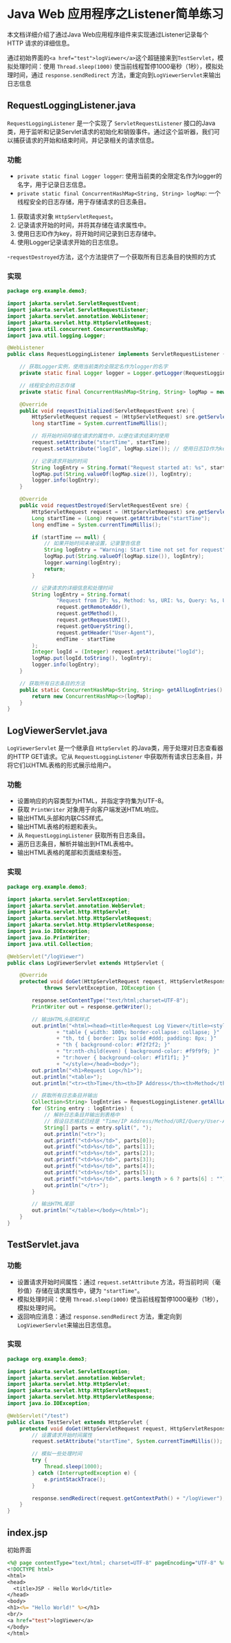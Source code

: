 # Java Web 应用程序之Listener简单练习

本文档详细介绍了通过Java Web应用程序组件来实现通过Listener记录每个 HTTP 请求的详细信息。

通过初始界面的`<a href="test">logViewer</a>`这个超链接来到`TestServlet`，模拟处理时间：使用 `Thread.sleep(1000)` 使当前线程暂停1000毫秒（1秒），模拟处理时间，通过 `response.sendRedirect` 方法，重定向到`LogViewerServlet`来输出日志信息

## RequestLoggingListener.java

`RequestLoggingListener` 是一个实现了 `ServletRequestListener` 接口的Java类，用于监听和记录Servlet请求的初始化和销毁事件。通过这个监听器，我们可以捕获请求的开始和结束时间，并记录相关的请求信息。

### 功能

- `private static final Logger logger`: 使用当前类的全限定名作为logger的名字，用于记录日志信息。
- `private static final ConcurrentHashMap<String, String> logMap`: 一个线程安全的日志存储，用于存储请求的日志条目。

1. 获取请求对象 `HttpServletRequest`。
2. 记录请求开始的时间，并将其存储在请求属性中。
3. 使用日志ID作为key，将开始时间记录到日志存储中。
4. 使用Logger记录请求开始的日志信息。

-`requestDestroyed`方法，这个方法提供了一个获取所有日志条目的快照的方式 

### 实现

```java
package org.example.demo3;

import jakarta.servlet.ServletRequestEvent;
import jakarta.servlet.ServletRequestListener;
import jakarta.servlet.annotation.WebListener;
import jakarta.servlet.http.HttpServletRequest;
import java.util.concurrent.ConcurrentHashMap;
import java.util.logging.Logger;

@WebListener
public class RequestLoggingListener implements ServletRequestListener {

    // 获取Logger实例，使用当前类的全限定名作为logger的名字
    private static final Logger logger = Logger.getLogger(RequestLoggingListener.class.getName());

    // 线程安全的日志存储
    private static final ConcurrentHashMap<String, String> logMap = new ConcurrentHashMap<>();

    @Override
    public void requestInitialized(ServletRequestEvent sre) {
        HttpServletRequest request = (HttpServletRequest) sre.getServletRequest();
        long startTime = System.currentTimeMillis();

        // 将开始时间存储在请求的属性中，以便在请求结束时使用
        request.setAttribute("startTime", startTime);
        request.setAttribute("logId", logMap.size()); // 使用日志ID作为key

        // 记录请求开始的时间
        String logEntry = String.format("Request started at: %s", startTime);
        logMap.put(String.valueOf(logMap.size()), logEntry);
        logger.info(logEntry);
    }

    @Override
    public void requestDestroyed(ServletRequestEvent sre) {
        HttpServletRequest request = (HttpServletRequest) sre.getServletRequest();
        Long startTime = (Long) request.getAttribute("startTime");
        long endTime = System.currentTimeMillis();

        if (startTime == null) {
            // 如果开始时间未被设置，记录警告信息
            String logEntry = "Warning: Start time not set for request";
            logMap.put(String.valueOf(logMap.size()), logEntry);
            logger.warning(logEntry);
            return;
        }

        // 记录请求的详细信息和处理时间
        String logEntry = String.format(
                "Request from IP: %s, Method: %s, URI: %s, Query: %s, User-Agent: %s, Time taken: %d ms",
                request.getRemoteAddr(),
                request.getMethod(),
                request.getRequestURI(),
                request.getQueryString(),
                request.getHeader("User-Agent"),
                endTime - startTime
        );
        Integer logId = (Integer) request.getAttribute("logId");
        logMap.put(logId.toString(), logEntry);
        logger.info(logEntry);
    }

    // 获取所有日志条目的方法
    public static ConcurrentHashMap<String, String> getAllLogEntries() {
        return new ConcurrentHashMap<>(logMap);
    }
}
```

## LogViewerServlet.java

`LogViewerServlet` 是一个继承自 `HttpServlet` 的Java类，用于处理对日志查看器的HTTP GET请求。它从 `RequestLoggingListener` 中获取所有请求日志条目，并将它们以HTML表格的形式展示给用户。

### 功能

- 设置响应的内容类型为HTML，并指定字符集为UTF-8。
- 获取 `PrintWriter` 对象用于向客户端发送HTML响应。
- 输出HTML头部和内联CSS样式。
- 输出HTML表格的标题和表头。
- 从 `RequestLoggingListener` 获取所有日志条目。
- 遍历日志条目，解析并输出到HTML表格中。
- 输出HTML表格的尾部和页面结束标签。

### 实现

```java
package org.example.demo3;

import jakarta.servlet.ServletException;
import jakarta.servlet.annotation.WebServlet;
import jakarta.servlet.http.HttpServlet;
import jakarta.servlet.http.HttpServletRequest;
import jakarta.servlet.http.HttpServletResponse;
import java.io.IOException;
import java.io.PrintWriter;
import java.util.Collection;

@WebServlet("/logViewer")
public class LogViewerServlet extends HttpServlet {

    @Override
    protected void doGet(HttpServletRequest request, HttpServletResponse response)
            throws ServletException, IOException {

        response.setContentType("text/html;charset=UTF-8");
        PrintWriter out = response.getWriter();

        // 输出HTML头部和样式
        out.println("<html><head><title>Request Log Viewer</title><style>"
                + "table { width: 100%; border-collapse: collapse; }"
                + "th, td { border: 1px solid #ddd; padding: 8px; }"
                + "th { background-color: #f2f2f2; }"
                + "tr:nth-child(even) { background-color: #f9f9f9; }"
                + "tr:hover { background-color: #f1f1f1; }"
                + "</style></head><body>");
        out.println("<h1>Request Log</h1>");
        out.println("<table>");
        out.println("<tr><th>Time</th><th>IP Address</th><th>Method</th><th>URI</th><th>Query</th><th>User-Agent</th><th>Time Taken (ms)</th></tr>");

        // 获取所有日志条目并输出
        Collection<String> logEntries = RequestLoggingListener.getAllLogEntries().values();
        for (String entry : logEntries) {
            // 解析日志条目并输出到表格中
            // 假设日志格式已经是 "Time/IP Address/Method/URI/Query/User-Agent/Time Taken"
            String[] parts = entry.split(", ");
            out.println("<tr>");
            out.printf("<td>%s</td>", parts[0]);
            out.printf("<td>%s</td>", parts[1]);
            out.printf("<td>%s</td>", parts[2]);
            out.printf("<td>%s</td>", parts[3]);
            out.printf("<td>%s</td>", parts[4]);
            out.printf("<td>%s</td>", parts[5]);
            out.printf("<td>%s</td>", parts.length > 6 ? parts[6] : "");
            out.println("</tr>");
        }

        // 输出HTML尾部
        out.println("</table></body></html>");
    }
}
```

## TestServlet.java 

### 功能

- 设置请求开始时间属性：通过 `request.setAttribute` 方法，将当前时间（毫秒值）存储在请求属性中，键为 `"startTime"`。
- 模拟处理时间：使用 `Thread.sleep(1000)` 使当前线程暂停1000毫秒（1秒），模拟处理时间。
- 返回响应消息：通过 `response.sendRedirect` 方法，重定向到`LogViewerServlet`来输出日志信息。

### 实现

```java
package org.example.demo3;

import jakarta.servlet.ServletException;
import jakarta.servlet.annotation.WebServlet;
import jakarta.servlet.http.HttpServlet;
import jakarta.servlet.http.HttpServletRequest;
import jakarta.servlet.http.HttpServletResponse;
import java.io.IOException;

@WebServlet("/test")
public class TestServlet extends HttpServlet {
    protected void doGet(HttpServletRequest request, HttpServletResponse response) throws ServletException, IOException {
        // 设置请求开始时间属性
        request.setAttribute("startTime", System.currentTimeMillis());

        // 模拟一些处理时间
        try {
            Thread.sleep(1000);
        } catch (InterruptedException e) {
            e.printStackTrace();
        }

        response.sendRedirect(request.getContextPath() + "/logViewer");
    }
}

```

## index.jsp

初始界面

```jsp
<%@ page contentType="text/html; charset=UTF-8" pageEncoding="UTF-8" %>
<!DOCTYPE html>
<html>
<head>
  <title>JSP - Hello World</title>
</head>
<body>
<h1><%= "Hello World!" %></h1>
<br/>
<a href="test">logViewer</a>
</body>
</html>
```
